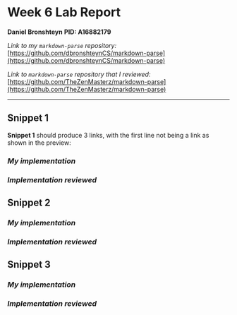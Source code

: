 # Week 6 Lab Report 
**Daniel Bronshteyn**
**PID: A16882179**

*Link to my `markdown-parse` repository:* [https://github.com/dbronshteynCS/markdown-parse](https://github.com/dbronshteynCS/markdown-parse)

*Link to `markdown-parse` repository that I reviewed:* [https://github.com/TheZenMasterz/markdown-parse](https://github.com/TheZenMasterz/markdown-parse)

---

## **Snippet 1**

**Snippet 1** should produce 3 links, with the first line not being a link as shown in the preview:




### *My implementation*

### *Implementation reviewed*

## **Snippet 2**

### *My implementation*

### *Implementation reviewed*

## **Snippet 3**

### *My implementation*

### *Implementation reviewed*


